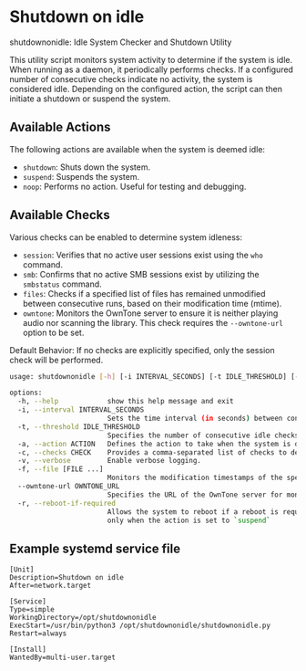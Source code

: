 # Shutdown on idle

shutdownonidle: Idle System Checker and Shutdown Utility

This utility script monitors system activity to determine if
the system is idle. When running as a daemon, it periodically
performs checks. If a configured number of consecutive checks
indicate no activity, the system is considered idle. Depending
on the configured action, the script can then initiate a
shutdown or suspend the system.

## Available Actions

The following actions are available when the system is deemed idle:

- `shutdown`: Shuts down the system.
- `suspend`: Suspends the system.
- `noop`: Performs no action. Useful for testing and debugging.

## Available Checks

Various checks can be enabled to determine system idleness:

- `session`: Verifies that no active user sessions exist using
    the `who` command.
- `smb`: Confirms that no active SMB sessions exist by utilizing
    the `smbstatus` command.
- `files`: Checks if a specified list of files has remained
    unmodified between consecutive runs, based on their
    modification time (mtime).
- `owntone`: Monitors the OwnTone server to ensure it is neither
    playing audio nor scanning the library. This check requires
    the `--owntone-url` option to be set.

Default Behavior: If no checks are explicitly specified, only the session check will be performed.

``` bash
usage: shutdownonidle [-h] [-i INTERVAL_SECONDS] [-t IDLE_THRESHOLD] [-a ACTION] [-c CHECK] [-v] [-f [FILE ...]] [--owntone-url OWNTONE_URL] [-r]

options:
  -h, --help            show this help message and exit
  -i, --interval INTERVAL_SECONDS
                        Sets the time interval (in seconds) between consecutive idle checks. Default: 60.
  -t, --threshold IDLE_THRESHOLD
                        Specifies the number of consecutive idle checks required to declare the system idle. Default: 5.
  -a, --action ACTION   Defines the action to take when the system is deemed idle. Supported values: shutdown, suspend, noop. Default: shutdown.
  -c, --checks CHECK    Provides a comma-separated list of checks to determine system idleness. See "Available Checks" for details. Default: session.
  -v, --verbose         Enable verbose logging.
  -f, --file [FILE ...]
                        Monitors the modification timestamps of the specified FILE(s) to check for activity.
  --owntone-url OWNTONE_URL
                        Specifies the URL of the OwnTone server for monitoring playback and library status.
  -r, --reboot-if-required
                        Allows the system to reboot if a reboot is required. This is triggered by the presence of the file `/var/run/reboot-required`. Note: This option is effective
                        only when the action is set to `suspend`
```

## Example systemd service file

``` properties
[Unit]
Description=Shutdown on idle
After=network.target

[Service]
Type=simple
WorkingDirectory=/opt/shutdownonidle
ExecStart=/usr/bin/python3 /opt/shutdownonidle/shutdownonidle.py
Restart=always

[Install]
WantedBy=multi-user.target
```
